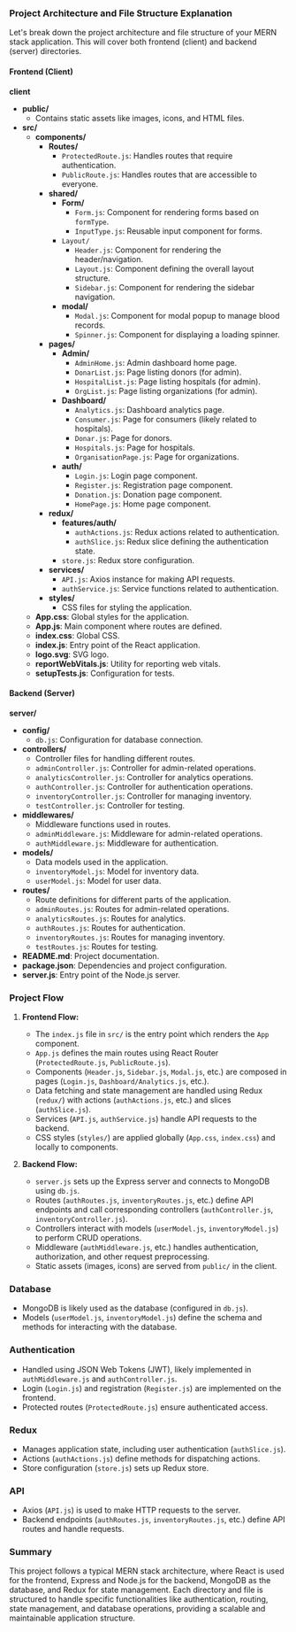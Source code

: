 ### Project Architecture and File Structure Explanation

Let's break down the project architecture and file structure of your MERN stack application. This will cover both frontend (client) and backend (server) directories.

#### Frontend (Client)

**client**

- **public/**
  - Contains static assets like images, icons, and HTML files.
- **src/**
  - **components/**
    - **Routes/**
      - `ProtectedRoute.js`: Handles routes that require authentication.
      - `PublicRoute.js`: Handles routes that are accessible to everyone.
    - **shared/**
      - **Form/**
        - `Form.js`: Component for rendering forms based on `formType`.
        - `InputType.js`: Reusable input component for forms.
      - `Layout/`
        - `Header.js`: Component for rendering the header/navigation.
        - `Layout.js`: Component defining the overall layout structure.
        - `Sidebar.js`: Component for rendering the sidebar navigation.
      - **modal/**
        - `Modal.js`: Component for modal popup to manage blood records.
        - `Spinner.js`: Component for displaying a loading spinner.
    - **pages/**
      - **Admin/**
        - `AdminHome.js`: Admin dashboard home page.
        - `DonarList.js`: Page listing donors (for admin).
        - `HospitalList.js`: Page listing hospitals (for admin).
        - `OrgList.js`: Page listing organizations (for admin).
      - **Dashboard/**
        - `Analytics.js`: Dashboard analytics page.
        - `Consumer.js`: Page for consumers (likely related to hospitals).
        - `Donar.js`: Page for donors.
        - `Hospitals.js`: Page for hospitals.
        - `OrganisationPage.js`: Page for organizations.
      - **auth/**
        - `Login.js`: Login page component.
        - `Register.js`: Registration page component.
        - `Donation.js`: Donation page component.
        - `HomePage.js`: Home page component.
    - **redux/**
      - **features/auth/**
        - `authActions.js`: Redux actions related to authentication.
        - `authSlice.js`: Redux slice defining the authentication state.
      - `store.js`: Redux store configuration.
    - **services/**
      - `API.js`: Axios instance for making API requests.
      - `authService.js`: Service functions related to authentication.
    - **styles/**
      - CSS files for styling the application.
  - **App.css**: Global styles for the application.
  - **App.js**: Main component where routes are defined.
  - **index.css**: Global CSS.
  - **index.js**: Entry point of the React application.
  - **logo.svg**: SVG logo.
  - **reportWebVitals.js**: Utility for reporting web vitals.
  - **setupTests.js**: Configuration for tests.

#### Backend (Server)

**server/**

- **config/**
  - `db.js`: Configuration for database connection.
- **controllers/**
  - Controller files for handling different routes.
  - `adminController.js`: Controller for admin-related operations.
  - `analyticsController.js`: Controller for analytics operations.
  - `authController.js`: Controller for authentication operations.
  - `inventoryController.js`: Controller for managing inventory.
  - `testController.js`: Controller for testing.
- **middlewares/**
  - Middleware functions used in routes.
  - `adminMiddleware.js`: Middleware for admin-related operations.
  - `authMiddleware.js`: Middleware for authentication.
- **models/**
  - Data models used in the application.
  - `inventoryModel.js`: Model for inventory data.
  - `userModel.js`: Model for user data.
- **routes/**
  - Route definitions for different parts of the application.
  - `adminRoutes.js`: Routes for admin-related operations.
  - `analyticsRoutes.js`: Routes for analytics.
  - `authRoutes.js`: Routes for authentication.
  - `inventoryRoutes.js`: Routes for managing inventory.
  - `testRoutes.js`: Routes for testing.
- **README.md**: Project documentation.
- **package.json**: Dependencies and project configuration.
- **server.js**: Entry point of the Node.js server.

### Project Flow

1. **Frontend Flow:**

   - The `index.js` file in `src/` is the entry point which renders the `App` component.
   - `App.js` defines the main routes using React Router (`ProtectedRoute.js`, `PublicRoute.js`).
   - Components (`Header.js`, `Sidebar.js`, `Modal.js`, etc.) are composed in pages (`Login.js`, `Dashboard/Analytics.js`, etc.).
   - Data fetching and state management are handled using Redux (`redux/`) with actions (`authActions.js`, etc.) and slices (`authSlice.js`).
   - Services (`API.js`, `authService.js`) handle API requests to the backend.
   - CSS styles (`styles/`) are applied globally (`App.css`, `index.css`) and locally to components.

2. **Backend Flow:**
   - `server.js` sets up the Express server and connects to MongoDB using `db.js`.
   - Routes (`authRoutes.js`, `inventoryRoutes.js`, etc.) define API endpoints and call corresponding controllers (`authController.js`, `inventoryController.js`).
   - Controllers interact with models (`userModel.js`, `inventoryModel.js`) to perform CRUD operations.
   - Middleware (`authMiddleware.js`, etc.) handles authentication, authorization, and other request preprocessing.
   - Static assets (images, icons) are served from `public/` in the client.

### Database

- MongoDB is likely used as the database (configured in `db.js`).
- Models (`userModel.js`, `inventoryModel.js`) define the schema and methods for interacting with the database.

### Authentication

- Handled using JSON Web Tokens (JWT), likely implemented in `authMiddleware.js` and `authController.js`.
- Login (`Login.js`) and registration (`Register.js`) are implemented on the frontend.
- Protected routes (`ProtectedRoute.js`) ensure authenticated access.

### Redux

- Manages application state, including user authentication (`authSlice.js`).
- Actions (`authActions.js`) define methods for dispatching actions.
- Store configuration (`store.js`) sets up Redux store.

### API

- Axios (`API.js`) is used to make HTTP requests to the server.
- Backend endpoints (`authRoutes.js`, `inventoryRoutes.js`, etc.) define API routes and handle requests.

### Summary

This project follows a typical MERN stack architecture, where React is used for the frontend, Express and Node.js for the backend, MongoDB as the database, and Redux for state management. Each directory and file is structured to handle specific functionalities like authentication, routing, state management, and database operations, providing a scalable and maintainable application structure.
